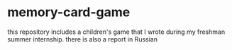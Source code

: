 # memory-card-game
this repository includes a children's game that I wrote during my freshman summer internship. there is also a report in Russian
